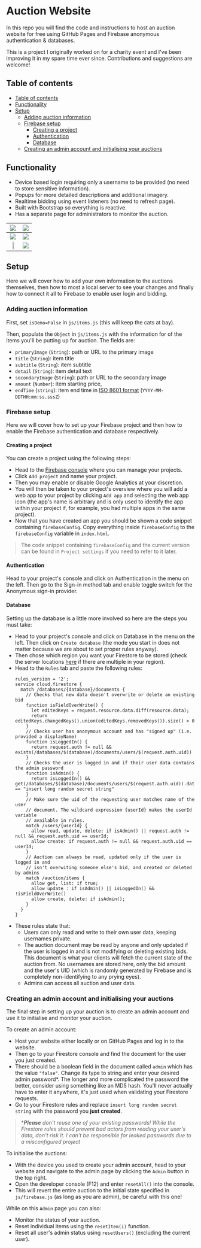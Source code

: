 # Auction Website

In this repo you will find the code and instructions to host an auction website for free using GitHub Pages and Firebase anonymous authentication & databases.

This is a project I originally worked on for a charity event and I've been improving it in my spare time ever since. Contributions and suggestions are welcome!

## Table of contents
- [Table of contents](#table-of-contents)
- [Functionality](#functionality)
- [Setup](#setup)
  - [Adding auction information](#adding-auction-information)
  - [Firebase setup](#firebase-setup)
    - [Creating a project](#creating-a-project)
    - [Authentication](#authentication)
    - [Database](#database)
  - [Creating an admin account and initialising your auctions](#creating-an-admin-account-and-initialising-your-auctions)

## Functionality

- Device based login requiring only a username to be provided (no need to store sensitive information).
- Popups for more detailed descriptions and additional imagery.
- Realtime bidding using event listeners (no need to refresh page).
- Built with Bootstrap so everything is reactive.
- Has a separate page for administrators to monitor the auction.


| ![](./readme/homepage_desktop.png) | ![](./readme/loginpage.png) |
|:---:|:---:|
| ![](./readme/infopage.png) | ![](./readme/bidpage.png) |
| <img src="./readme/homepage_mobile.png" width="50%"> | ![](./readme/adminpage.png) |

## Setup
Here we will cover how to add your own information to the auctions themselves, then how to most a local server to see your changes and finally how to connect it all to Firebase to enable user login and bidding.

### Adding auction information
First, set `isDemo=False` in `js/items.js` (this will keep the cats at bay).

Then, populate the `Object` in `js/items.js` with the information for of the items you'll be putting up for auction. The fields are:
- `primaryImage` (`String`): path or URL to the primary image
- `title` (`String`): item title
- `subtitle` (`String`): item subtitle
- `detail` (`String`): item detail text
- `secondaryImage` (`String`): path or URL to the secondary image
- `amount` (`Number`): item starting price,
- `endTime` (`string`): item end time in [ISO 8601 format](https://tc39.es/ecma262/#sec-date-time-string-format) (`YYYY-MM-DDTHH:mm:ss.sssZ`)

### Firebase setup
Here we will cover how to set up your Firebase project and then how to enable the Firebase authentication and database respectively.

#### Creating a project
You can create a project using the following steps:
- Head to the [Firebase console](https://console.firebase.google.com/) where you can manage your projects.
- Click `Add project` and name your project.
- Then you may enable or disable Google Analytics at your discretion.
- You will then be taken to your project's overview where you will add a web app to your project by clicking `Add app` and selecting the web app icon (the app's name is arbitrary and is only used to identify the app within your project if, for example, you had multiple apps in the same project).
- Now that you have created an app you should be shown a code snippet containing `firebaseConfig`. Copy everything inside `firebaseConfig` to the `firebaseConfig` variable in `index.html`.

> The code snippet containing `firebaseConfig` and the current version can be found in `Project settings` if you need to refer to it later.

#### Authentication
Head to your project's console and click on Authentication in the menu on the left. Then go to the Sign-in method tab and enable toggle switch for the Anonymous sign-in provider.

#### Database
Setting up the database is a little more involved so here are the steps you must take:
- Head to your project's console and click on Database in the menu on the left. Then click on `Create database` (the mode you start in does not matter because we are about to set proper rules anyway).
- Then chose which region you want your Firestore to be stored (check the server locations [here](https://firebase.google.com/docs/firestore/locations) if there are multiple in your region).
- Head to the `Rules` tab and paste the following rules:
  ```
  rules_version = '2';
  service cloud.firestore {
    match /databases/{database}/documents {
      // Checks that new data doesn't overwrite or delete an existing bid
      function isFieldOverWrite() {
        let editedKeys = request.resource.data.diff(resource.data);
        return editedKeys.changedKeys().union(editedKeys.removedKeys()).size() > 0
      }
      // Checks user has anonymous account and has "signed up" (i.e. provided a displayName)
      function isLoggedIn() {
        return request.auth != null && exists(/databases/$(database)/documents/users/$(request.auth.uid))
      }
      // Checks the user is logged in and if their user data contains the admin password
      function isAdmin() {
        return isLoggedIn() && get(/databases/$(database)/documents/users/$(request.auth.uid)).data.admin == "insert long random secret string"
      }
      // Make sure the uid of the requesting user matches name of the user
      // document. The wildcard expression {userId} makes the userId variable
      // available in rules.
      match /users/{userId} {
        allow read, update, delete: if isAdmin() || request.auth != null && request.auth.uid == userId;
        allow create: if request.auth != null && request.auth.uid == userId;
      }
      // Auction can always be read, updated only if the user is logged in and
      // isn't overwiting someone else's bid, and created or deleted by admins
      match /auction/items {
        allow get, list: if true;
        allow update : if isAdmin() || isLoggedIn() && !isFieldOverWrite()
        allow create, delete: if isAdmin();
      }
    }
  }
  ```
- These rules state that:
  - Users can only read and write to their own user data, keeping usernames private.
  - The auction document may be read by anyone and only updated if the user is logged in and is not modifying or deleting existing bids. This document is what your clients will fetch the current state of the auction from. No usernames are stored here, only the bid amount and the user's UID (which is randomly generated by Firebase and is completely non-identifying to any prying eyes).
  - Admins can access all auction and user data.

### Creating an admin account and initialising your auctions
The final step in setting up your auction is to create an admin account and use it to initialise and monitor your auction.

To create an admin account:
- Host your website either locally or on GitHub Pages and log in to the website.
- Then go to your Firestore console and find the document for the user you just created.
- There should be a boolean field in the document called `admin` which has the value `"false"`. Change its type to string and enter your desired admin password*. The longer and more complicated the password the better, consider using something like an MD5 hash. You'll never actually have to enter it anywhere, it's just used when validating your Firestore requests.
- Go to your Firestore rules and replace `insert long random secret string` with the password you **just created**.

> *_**Please** don't reuse one of your existing passwords! While the Firestore rules should prevent bad actors from reading your user's data, don't risk it. I can't be responsible for leaked passwords due to a misconfigured project_

To initialise the auctions:
- With the device you used to create your admin account, head to your website and navigate to the admin page by clicking the `Admin` button in the top right.
- Open the developer console (F12) and enter `resetAll()` into the console.
- This will revert the entire auction to the initial state specified in `js/firebase.js` (as long as you are admin), be careful with this one!

While on this `Admin` page you can also:
- Monitor the status of your auction.
- Reset individual items using the `resetItem(i)` function.
- Reset all user's admin status using `resetUsers()` (excluding the current user).

